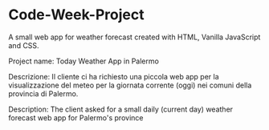 # Code-Week-Project
A small web app for weather forecast created with HTML, Vanilla JavaScript and CSS.

Project name: Today Weather App in Palermo

Descrizione:
Il cliente ci ha richiesto una piccola web app per la visualizzazione del meteo per la giornata
corrente (oggi) nei comuni della provincia di Palermo.

Description:
The client asked for a small daily (current day) weather forecast web app for Palermo's province

